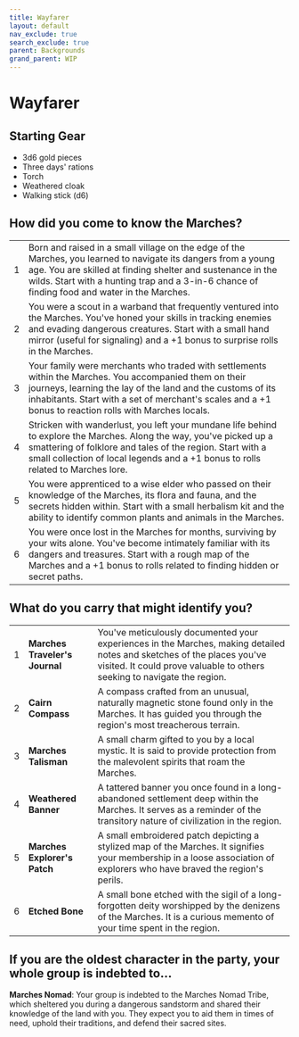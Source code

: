 ```yaml
---
title: Wayfarer
layout: default
nav_exclude: true
search_exclude: true
parent: Backgrounds
grand_parent: WIP
---
```



# Wayfarer

## Starting Gear

- 3d6 gold pieces
- Three days' rations
- Torch
- Weathered cloak
- Walking stick (d6)

## How did you come to know the Marches?

|      |                                                              |
| ---- | ------------------------------------------------------------ |
| 1    | Born and raised in a small village on the edge of the Marches, you learned to navigate its dangers from a young age. You are skilled at finding shelter and sustenance in the wilds. Start with a hunting trap and a 3-in-6 chance of finding food and water in the Marches. |
| 2    | You were a scout in a warband that frequently ventured into the Marches. You've honed your skills in tracking enemies and evading dangerous creatures. Start with a small hand mirror (useful for signaling) and a +1 bonus to surprise rolls in the Marches. |
| 3    | Your family were merchants who traded with settlements within the Marches. You accompanied them on their journeys, learning the lay of the land and the customs of its inhabitants. Start with a set of merchant's scales and a +1 bonus to reaction rolls with Marches locals. |
| 4    | Stricken with wanderlust, you left your mundane life behind to explore the Marches. Along the way, you've picked up a smattering of folklore and tales of the region. Start with a small collection of local legends and a +1 bonus to rolls related to Marches lore. |
| 5    | You were apprenticed to a wise elder who passed on their knowledge of the Marches, its flora and fauna, and the secrets hidden within. Start with a small herbalism kit and the ability to identify common plants and animals in the Marches. |
| 6    | You were once lost in the Marches for months, surviving by your wits alone. You've become intimately familiar with its dangers and treasures. Start with a rough map of the Marches and a +1 bonus to rolls related to finding hidden or secret paths. |

## What do you carry that might identify you?

|      |                                |                                                              |
| ---- | ------------------------------ | ------------------------------------------------------------ |
| 1    | **Marches Traveler's Journal** | You've meticulously documented your experiences in the Marches, making detailed notes and sketches of the places you've visited. It could prove valuable to others seeking to navigate the region. |
| 2    | **Cairn Compass**              | A compass crafted from an unusual, naturally magnetic stone found only in the Marches. It has guided you through the region's most treacherous terrain. |
| 3    | **Marches Talisman**           | A small charm gifted to you by a local mystic. It is said to provide protection from the malevolent spirits that roam the Marches. |
| 4    | **Weathered Banner**           | A tattered banner you once found in a long-abandoned settlement deep within the Marches. It serves as a reminder of the transitory nature of civilization in the region. |
| 5    | **Marches Explorer's Patch**   | A small embroidered patch depicting a stylized map of the Marches. It signifies your membership in a loose association of explorers who have braved the region's perils. |
| 6    | **Etched Bone**                | A small bone etched with the sigil of a long-forgotten deity worshipped by the denizens of the Marches. It is a curious memento of your time spent in the region. |

## If you are the oldest character in the party, your whole group is indebted to...

**Marches Nomad**: Your group is indebted to the Marches Nomad Tribe, which sheltered you during a dangerous sandstorm and shared their knowledge of the land with you. They expect you to aid them in times of need, uphold their traditions, and defend their sacred sites.